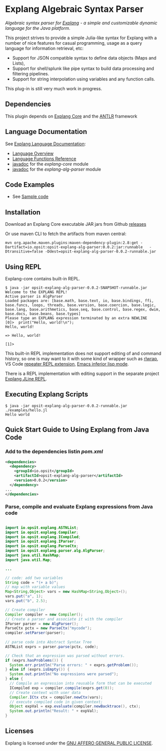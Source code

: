 Explang Algebraic Syntax Parser
===============================

*Algebraic syntax parser for [Explang](https://github.com/opsit-io/opsit-explang-core) -
a simple and customizable dynamic language for the Java platform*.

This project strives to provide a simple Julia-like syntax for Explang
with a number of nice features for casual programming, usage as 
a query language for information retrieval, etc:

* Support for JSON compatible syntax to define data objects (Maps and Lists),
* Support for shell/splunk like pipe syntax to build data processing and filtering pipelines.
* Support for string interpolation using variables and any function calls.

This plug-in is still very much work in progress.

Dependencies
------------

This plugin depends on [Explang Core](https://github.com/opsit-io/opsit-explang-core)
and the [ANTLR](https://www.antlr.org) framework

Language Documentation
----------------------

See [Explang Language Documentation](https://github.com/opsit-io/opsit-explang-docs):

- [Language Overview](TBD)
- [Language Functions Reference](TBD)
- [javadoc](TBD) for the *explang-core* module
- [javadoc](TBD) for the *explang-alg-parser* module

Code Examples
-------------

- See [Sample code](examples/)

Installation
------------

Download an Explang Core executable JAR jars from Github 
[releases](https://github.com/opsit-io/opsit-explang-alg-parser/releases)


Or use maven CLI to fetch the artifacts from maven central:

```
mvn org.apache.maven.plugins:maven-dependency-plugin:2.8:get -Dartifact=io.opsit:opsit-explang-alg-parser:0.0.2:jar:runnable   -Dtransitive=false -Ddest=opsit-explang-alg-parser-0.0.2-runnable.jar
```

Using REPL
----------

Explang-core contains built-in REPL. 

```
$ java -jar opsit-explang-alg-parser-0.0.2-SNAPSHOT-runnable.jar
Welcome to the EXPLANG REPL!
Active parser is AlgParser
Loaded packages are: [base.math, base.text, io, base.bindings, ffi, base.funcs, loops, threads, base.version, base.coercion, base.logic, base.lang, base.arithmetics, base.seq, base.control, base.regex, dwim, base.docs, base.beans, base.types]
Please type an EXPLANG expression terminated by an extra NEWLINE
[0]>  print("Hello, world!\n");
Hello, world!

=> Hello, world!

[1]>
```

This built-in REPL implementation does not support editing of and command history, so one is 
may want to it with some kind of wrapper such as [rlwrap](https://github.com/hanslub42/rlwrap),
VS Code [repeater REPL extension](https://github.com/RegisMelgaco/repeater--repl-tool), 
[Emacs inferior lisp mode](https://www.gnu.org/software/emacs/manual/html_mono/emacs.html#External-Lisp).

There is a REPL implementation with editing support in the separate project 
[Explang JLine REPL](https://github.com/opsit-io/opsit-explang-jline-repl).


Executing Explang Scripts
-------------------------

```shell
$ java -jar opsit-explang-alg-parser-0.0.2-runnable.jar ./examples/hello.jl
Hello world
```

Quick Start Guide to Using Explang from Java Code
--------------------------------------------------

### Add to the dependencies listin *pom.xml*


```xml
<dependencies>
  <dependency>
    <groupId>io.opsit</groupId>
    <artifactId>opsit-explang-alg-parser</artifactId>
    <version>0.0.2</version>
  </dependency>
...
</dependencies>

```

### Parse, compile and evaluate Explang expressions from Java code


```java

import io.opsit.explang.ASTNList;
import io.opsit.explang.Compiler;
import io.opsit.explang.ICompiled;
import io.opsit.explang.IParser;
import io.opsit.explang.ParseCtx;
import io.opsit.explang.parser.alg.AlgParser;
import java.util.HashMap;
import java.util.Map;

...

// code: add two variables
String code = "(+ a b)";
// map with variable values
Map<String,Object> vars = new HashMap<String,Object>();
vars.put("a", 1);
vars.put("b", 2.5);

// Create compiler
Compiler compiler = new Compiler();
// Create a parser and associate it with the compiler
IParser parser = new AlgParser();
ParseCtx pctx = new ParseCtx("mycode");
compiler.setParser(parser);
    
// parse code into Abstract Syntax Tree
ASTNList exprs = parser.parse(pctx, code);

// Check that an expression was parsed without errors.
if (exprs.hasProblems()) {
  System.err.println("Parse errors: " + exprs.getProblem());
} else if (exprs.isEmpty()) {
  System.out.println("No expressions were parsed");
} else {
  // Compile an expression into reusable form that can be executed
  ICompiled exp = compiler.compile(exprs.get(0));
  // Create context with user data
  Compiler.ICtx ctx = compiler.newCtx(vars);
  // execute compiled code in given context;
  Object expVal = exp.evaluate(compiler.newBacktrace(), ctx);
  System.out.println("Result: " + expVal);
}

```

Licenses
--------

Explang is licensed under the [GNU AFFERO GENERAL PUBLIC LICENSE](LICENSE).
